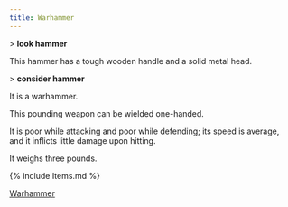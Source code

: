 ```yaml
---
title: Warhammer
---
```


\> **look hammer**

This hammer has a tough wooden handle and a solid metal head.

\> **consider hammer**

It is a warhammer.

This pounding weapon can be wielded one-handed.

It is poor while attacking and poor while defending; its speed is
average, and it inflicts little damage upon hitting.

It weighs three pounds.

{% include Items.md %}

[Warhammer](Category:_Concussion_weapons "wikilink")